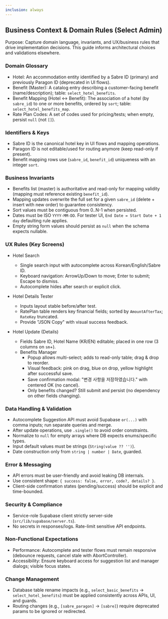 ```yaml
---
inclusion: always
---
```

## Business Context & Domain Rules (Select Admin)

Purpose: Capture domain language, invariants, and UX/business rules that drive implementation decisions. This guide informs architectural choices and validations elsewhere.

### Domain Glossary
- Hotel: An accommodation entity identified by a Sabre ID (primary) and previously Paragon ID (deprecated in UI flows).
- Benefit (Master): A catalog entry describing a customer-facing benefit (name/description); table: `select_hotel_benefits`.
- Benefit Mapping (Hotel ↔ Benefit): The association of a hotel (by `sabre_id`) to one or more benefits, ordered by `sort`; table: `select_hotel_benefits_map`.
- Rate Plan Codes: A set of codes used for pricing/tests; when empty, persist `null` (not `[]`).

### Identifiers & Keys
- Sabre ID is the canonical hotel key in UI flows and mapping operations.
- Paragon ID is not editable/used for routing anymore (keep read-only if present).
- Benefit mapping rows use (`sabre_id`, `benefit_id`) uniqueness with an integer `sort`.

### Business Invariants
- Benefits list (master) is authoritative and read-only for mapping validity (mapping must reference existing `benefit_id`).
- Mapping updates overwrite the full set for a given `sabre_id` (delete + insert with new order) to guarantee consistency.
- Sort values must be contiguous from 0..N-1 when persisted.
- Dates must be ISO `YYYY-MM-DD`. For tester UI, `End Date = Start Date + 1 day` defaulting rule applies.
- Empty string form values should persist as `null` when the schema expects nullable.

### UX Rules (Key Screens)
- Hotel Search
  - Single search input with autocomplete across Korean/English/Sabre ID.
  - Keyboard navigation: ArrowUp/Down to move; Enter to submit; Escape to dismiss.
  - Autocomplete hides after search or explicit click.

- Hotel Details Tester
  - Inputs layout stable before/after test.
  - RatePlan table renders key financial fields; sorted by `AmountAfterTax`; `RateKey` truncated.
  - Provide "JSON Copy" with visual success feedback.

- Hotel Update (Details)
  - Fields Sabre ID, Hotel Name (KR/EN) editable; placed in one row (3 columns on `sm`+).
  - Benefits Manager
    - Popup allows multi-select; adds to read-only table; drag & drop to reorder.
    - Visual feedback: pink on drag, blue on drop, yellow highlight after successful save.
    - Save confirmation modal: "변경 사항을 저장하였습니다." with centered OK (no cancel).
    - Only benefits changed? Still submit and persist (no dependency on other fields changing).

### Data Handling & Validation
- Autocomplete Suggestion API must avoid Supabase `or(...)` with comma inputs; run separate queries and merge.
- After update operations, use `.single()` to avoid order constraints.
- Normalize to `null` for empty arrays where DB expects enums/specific types.
- Input default values must be strings (`String(value ?? '')`).
- Date construction only from `string | number | Date`, guarded.

### Error & Messaging
- API errors must be user-friendly and avoid leaking DB internals.
- Use consistent shape: `{ success: false, error, code?, details? }`.
- Client-side confirmation states (pending/success) should be explicit and time-bounded.

### Security & Compliance
- Service-role Supabase client strictly server-side (`src/lib/supabase/server.ts`).
- No secrets in responses/logs. Rate-limit sensitive API endpoints.

### Non-Functional Expectations
- Performance: Autocomplete and tester flows must remain responsive (debounce requests, cancel stale with AbortController).
- Accessibility: Ensure keyboard access for suggestion list and manager dialogs; visible focus states.

### Change Management
- Database table rename impacts (e.g., `select_basic_benefits` → `select_hotel_benefits`) must be applied consistently across APIs, UI, and guards.
- Routing changes (e.g., `[sabre_paragon]` → `[sabre]`) require deprecated params to be ignored or redirected.

